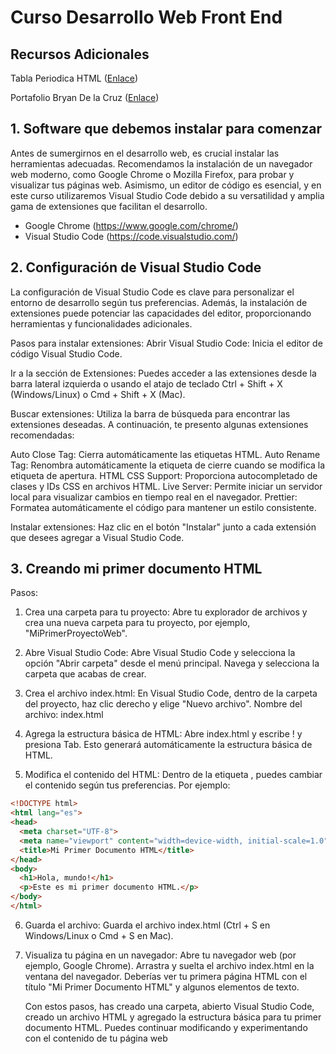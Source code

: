 # Curso Desarrollo Web Front End

## Recursos Adicionales
Tabla Periodica HTML ([Enlace](https://lenguajehtml.com/html/introduccion/tabla-periodica-html5/))

Portafolio Bryan De la Cruz ([Enlace](https://bryandelacruz.nextboostperu.com/))


## 1. Software que debemos instalar para comenzar
Antes de sumergirnos en el desarrollo web, es crucial instalar las herramientas adecuadas. Recomendamos la instalación de un navegador web moderno, como Google Chrome o Mozilla Firefox, para probar y visualizar tus páginas web. Asimismo, un editor de código es esencial, y en este curso utilizaremos Visual Studio Code debido a su versatilidad y amplia gama de extensiones que facilitan el desarrollo.

- Google Chrome (https://www.google.com/chrome/)
- Visual Studio Code (https://code.visualstudio.com/)

## 2. Configuración de Visual Studio Code
La configuración de Visual Studio Code es clave para personalizar el entorno de desarrollo según tus preferencias. Además, la instalación de extensiones puede potenciar las capacidades del editor, proporcionando herramientas y funcionalidades adicionales.

Pasos para instalar extensiones:
Abrir Visual Studio Code: Inicia el editor de código Visual Studio Code.

Ir a la sección de Extensiones: Puedes acceder a las extensiones desde la barra lateral izquierda o usando el atajo de teclado Ctrl + Shift + X (Windows/Linux) o Cmd + Shift + X (Mac).

Buscar extensiones: Utiliza la barra de búsqueda para encontrar las extensiones deseadas. A continuación, te presento algunas extensiones recomendadas:

Auto Close Tag: Cierra automáticamente las etiquetas HTML.
Auto Rename Tag: Renombra automáticamente la etiqueta de cierre cuando se modifica la etiqueta de apertura.
HTML CSS Support: Proporciona autocompletado de clases y IDs CSS en archivos HTML.
Live Server: Permite iniciar un servidor local para visualizar cambios en tiempo real en el navegador.
Prettier: Formatea automáticamente el código para mantener un estilo consistente.

Instalar extensiones: Haz clic en el botón "Instalar" junto a cada extensión que desees agregar a Visual Studio Code.

## 3. Creando mi primer documento HTML
Pasos:

1. Crea una carpeta para tu proyecto:
    Abre tu explorador de archivos y crea una nueva carpeta para tu proyecto, por ejemplo, "MiPrimerProyectoWeb".

2. Abre Visual Studio Code:
    Abre Visual Studio Code y selecciona la opción "Abrir carpeta" desde el menú principal.
    Navega y selecciona la carpeta que acabas de crear.
3. Crea el archivo index.html:
    En Visual Studio Code, dentro de la carpeta del proyecto, haz clic derecho y elige "Nuevo archivo".
    Nombre del archivo: index.html
4. Agrega la estructura básica de HTML:
    Abre index.html y escribe ! y presiona Tab. Esto generará automáticamente la estructura básica de HTML.
5. Modifica el contenido del HTML:
    Dentro de la etiqueta <body>, puedes cambiar el contenido según tus preferencias. Por ejemplo:

```html
<!DOCTYPE html>
<html lang="es">
<head>
  <meta charset="UTF-8">
  <meta name="viewport" content="width=device-width, initial-scale=1.0">
  <title>Mi Primer Documento HTML</title>
</head>
<body>
  <h1>Hola, mundo!</h1>
  <p>Este es mi primer documento HTML.</p>
</body>
</html>
```

6. Guarda el archivo:
    Guarda el archivo index.html (Ctrl + S en Windows/Linux o Cmd + S en Mac).

7. Visualiza tu página en un navegador:
    Abre tu navegador web (por ejemplo, Google Chrome).
    Arrastra y suelta el archivo index.html en la ventana del navegador.
    Deberías ver tu primera página HTML con el título "Mi Primer Documento HTML" y algunos elementos de texto.
    
    Con estos pasos, has creado una carpeta, abierto Visual Studio Code, creado un archivo HTML y agregado la estructura básica para tu primer documento HTML. Puedes continuar modificando y experimentando con el contenido de tu página web


